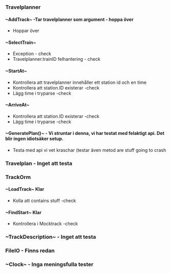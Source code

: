 ### Travelplanner

#### ~AddTrack~ -Tar travelplanner som argument - hoppa över
* Hoppar över

#### ~SelectTrain~
* Exception - check
* Travelplanner.trainID felhantering - check

#### ~StartAt~
* Kontrollera att travelplanner innehåller ett station id och en time
* Kontrollera att station.ID existerar -check
* Lägg time i tryparse -check

#### ~ArriveAt~
* Kontrollera att station.ID existerar -check
* Lägg time i tryparse -check

#### ~GeneratePlan()~ - Vi struntar i denna, vi har testat med felaktigt api. Det blir ingen idiotsäker setup.
* Testa med api vi vet kraschar (testar även metod are stuff going to crash

### Travelplan - Inget att testa

### TrackOrm

#### ~LoadTrack~ Klar
* Kolla att contains stuff -check

#### ~FindStart~ Klar
* Kontrollera i Mocktrack -check

### ~TrackDescription~ - Inget att testa

### FileIO - Finns redan

### ~Clock~ - Inga meningsfulla tester
